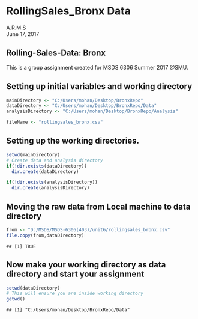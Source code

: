 # RollingSales_Bronx Data
A.R.M.S  
June 17, 2017  

## Rolling-Sales-Data: Bronx

This is a group assignment created for MSDS 6306 Summer 2017 @SMU.

## Setting up initial variables and working directory

```r
mainDirectory <- "C:/Users/mohan/Desktop/BronxRepo"
dataDirectory <- "C:/Users/mohan/Desktop/BronxRepo/Data"
analysisDirectory <- "C:/Users/mohan/Desktop/BronxRepo/Analysis"

fileName <- "rollingsales_bronx.csv"
```
## Setting up the working directories.

```r
setwd(mainDirectory)
# Create data and analysis directory
if(!dir.exists(dataDirectory))
  dir.create(dataDirectory)

if(!dir.exists(analysisDirectory))
  dir.create(analysisDirectory)
```
## Moving the raw data from Local machine to data directory

```r
from <- "D:/MSDS/MSDS-6306(403)/unit6/rollingsales_bronx.csv"
file.copy(from,dataDirectory)
```

```
## [1] TRUE
```
## Now make your working directory as data directory and start your assignment

```r
setwd(dataDirectory)
# This will ensure you are inside working directory
getwd()
```

```
## [1] "C:/Users/mohan/Desktop/BronxRepo/Data"
```





